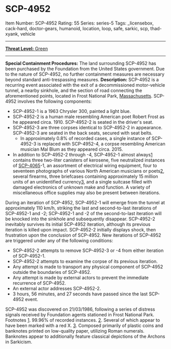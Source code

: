 # SCP-4952
Item Number: SCP-4952
Rating: 55
Series: series-5
Tags: _licensebox, cack-hard, doctor-gears, humanoid, location, loop, safe, sarkic, scp, thad-xyank, vehicle

---

[**Threat Level:** Green](http://scp-int.wikidot.com/niveaux-de-menace-des-objets-scp)
* * *
**Special Containment Procedures:** The land surrounding SCP-4952 has been purchased by the Foundation from the United States government. Due to the nature of SCP-4952, no further containment measures are necessary beyond standard anti-trespassing measures.
**Description:** SCP-4952 is a recurring event associated with the exit of a decommissioned motor-vehicle tunnel, a nearby sinkhole, and the section of road connecting the aforementioned points, located in Frost National Park, [Massachusetts](/scp-4006).
SCP-4952 involves the following components:
  * SCP-4952-1 is a 1963 Chrysler 300, painted a light blue.
  * SCP-4952-2 is a human male resembling American poet Robert Frost as he appeared circa. 1910. SCP-4952-2 is seated in the driver's seat.
  * SCP-4952-3 are three corpses identical to SCP-4952-2 in appearance. SCP-4952-3 are seated in the back seats, secured with seat belts. 
    * In approximately 0.8% of recorded cases, a single instance of SCP-4952-3 is replaced with SCP-4952-4, a corpse resembling American musician Mal Blum as they appeared circa. 2015.
  * In addition to SCP-4952-2 through -4, SCP-4952-1 almost always[1](javascript:;) contains three two-liter canisters of kerosene, five neutralized instances of [SCP-4065](/scp-4065)-1, an assortment of electrical wiring equipment, four to seventeen photographs of various North American musicians or poets[2](javascript:;), several firearms, three briefcases containing approximately 15 million units of an unidentified currency[3](javascript:;), and a single suitcase filled with damaged electronics of unknown make and function. A variety of miscellaneous office supplies may also be present between iterations.

During an iteration of SCP-4952, SCP-4952-1 will emerge from the tunnel at approximately 110 km/h, striking the last and second-to-last iterations of SCP-4952-1 and -2; SCP-4952-1 and -2 of the second-to-last iteration will be knocked into the sinkhole and subsequently disappear. SCP-4952-2 inevitably survives its initial SCP-4952 iteration, although its previous iteration is killed upon impact. SCP-4952-2 initially displays shock, then frustration upon the conclusion of SCP-4952.
New iterations of SCP-4952 are triggered under any of the following conditions:
  * SCP-4952-2 attempts to remove SCP-4952-3 or -4 from either iteration of SCP-4952-1.
  * SCP-4952-2 attempts to examine the corpse of its previous iteration.
  * Any attempt is made to transport any physical component of SCP-4952 outside the boundaries of SCP-4952.
  * Any attempt is made by external actors to prevent the immediate recurrence of SCP-4952.
  * An external actor addresses SCP-4952-2.
  * 3 hours, 56 minutes, and 27 seconds have passed since the last SCP-4952 event.

SCP-4952 was discovered on 21/03/1986, following a series of distress signals received by Foundation agents stationed in Frost National Park.
Footnotes
[1](javascript:;). 99.96% of recorded instances.
[2](javascript:;). Several of which appear to have been marked with a red X.
[3](javascript:;). Composed primarily of plastic coins and banknotes printed on low-quality paper, utilizing Roman numerals. Banknotes appear to additionally feature classical depictions of the Archons in Sarkicism.